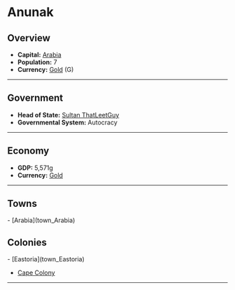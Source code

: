 # <!--NAME-->Anunak<!--NAME-->

## Overview

- **Capital:** <!--CAPITAL_LINK-->[Arabia](town_Arabia)<!--CAPITAL_LINK-->
- **Population:** <!--POPULATION-->7<!--POPULATION-->
- **Currency:** <!--CURRENCY_LINK-->[Gold](currency_Gold)<!--CURRENCY_LINK--> (<!--CURRENCY_ABV-->G<!--CURRENCY_ABV-->)

---

## Government

- **Head of State:** <!--LEADER_TITLE_LINK-->[Sultan ThatLeetGuy](user_ThatLeetGuy)<!--LEADER_TITLE_LINK-->
- **Governmental System:** <!--GOVERNMENT-->Autocracy<!--GOVERNMENT-->

---

## Economy

- **GDP:** <!--GDP-->5,571g<!--GDP-->
- **Currency:** <!--CURRENCY_LINK-->[Gold](currency_Gold)<!--CURRENCY_LINK-->

---

## Towns

<!--TOWNS-->- [Arabia](town_Arabia)<!--TOWNS-->

## Colonies

<!--COLONIES-->- [Eastoria](town_Eastoria)
- [Cape Colony](town_Cape_Colony)<!--COLONIES-->

---